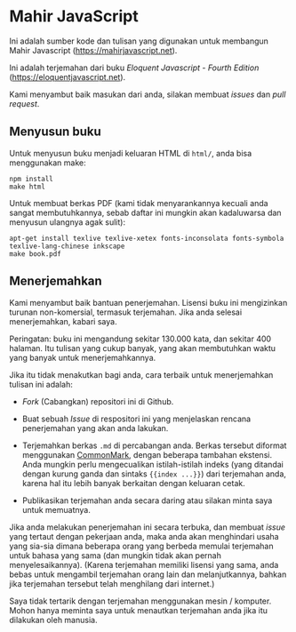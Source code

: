 # Mahir JavaScript

Ini adalah sumber kode dan tulisan yang digunakan untuk membangun Mahir Javascript (https://mahirjavascript.net).

Ini adalah terjemahan dari buku _Eloquent Javascript - Fourth Edition_ (https://eloquentjavascript.net).

Kami menyambut baik masukan dari anda, silakan membuat *issues* dan *pull request*.

## Menyusun buku

Untuk menyusun buku menjadi keluaran HTML di `html/`, anda bisa menggunakan make:

    npm install
    make html

Untuk membuat berkas PDF (kami tidak menyarankannya kecuali anda sangat membutuhkannya, sebab daftar ini mungkin akan kadaluwarsa dan menyusun ulangnya agak sulit):

    apt-get install texlive texlive-xetex fonts-inconsolata fonts-symbola texlive-lang-chinese inkscape
    make book.pdf

## Menerjemahkan

Kami menyambut baik bantuan penerjemahan. Lisensi buku ini mengizinkan turunan non-komersial, termasuk terjemahan. Jika anda selesai menerjemahkan, kabari saya.

Peringatan: buku ini mengandung sekitar 130.000 kata, dan sekitar 400 halaman. Itu tulisan yang cukup banyak, yang akan membutuhkan waktu yang banyak untuk menerjemahkannya.

Jika itu tidak menakutkan bagi anda, cara terbaik untuk menerjemahkan tulisan ini adalah:

 - *Fork* (Cabangkan) repositori ini di Github.

 - Buat sebuah *Issue* di respositori ini yang menjelaskan rencana penerjemahan yang akan anda lakukan.

 - Terjemahkan berkas `.md` di percabangan anda. Berkas tersebut diformat menggunakan [CommonMark](https://commonmark.org), dengan beberapa tambahan ekstensi. Anda mungkin perlu mengecualikan istilah-istilah indeks (yang ditandai dengan kurung ganda dan sintaks `{{index ...}}`) dari terjemahan anda, karena hal itu lebih banyak berkaitan dengan keluaran cetak.

 - Publikasikan terjemahan anda secara daring atau silakan minta saya untuk memuatnya.

Jika anda melakukan penerjemahan ini secara terbuka, dan membuat *issue* yang tertaut dengan pekerjaan anda, maka anda akan menghindari usaha yang sia-sia dimana beberapa orang yang berbeda memulai terjemahan untuk bahasa yang sama (dan mungkin tidak akan pernah menyelesaikannya). (Karena terjemahan memiliki lisensi yang sama, anda bebas untuk mengambil terjemahan orang lain dan melanjutkannya, bahkan jika terjemahan tersebut telah menghilang dari internet.)

Saya tidak tertarik dengan terjemahan menggunakan mesin / komputer. Mohon hanya meminta saya untuk menautkan terjemahan anda jika itu dilakukan oleh manusia.
